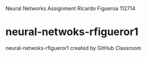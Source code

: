 Neural Networks Assignment Ricardo Figueroa 112714
# neural-netwoks-rfigueror1
neural-netwoks-rfigueror1 created by GitHub Classroom
